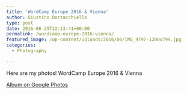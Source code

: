 ```yaml
---
title: 'WordCamp Europe 2016 & Vienna'
author: Giustino Borzacchiello
type: post
date: 2016-06-29T22:13:41+00:00
permalink: /wordcamp-europe-2016-vienna/
featured_image: /wp-content/uploads/2016/06/IMG_9797-1200x799.jpg
categories:
  - Photography

---
```

Here are my photos! WordCamp Europe 2016 & Vienna

[Album on Google Photos][1]

 [1]: https://goo.gl/photos/CiHAKqoBcXQZWaGs8